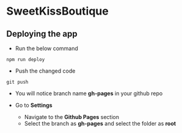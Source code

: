 # SweetKissBoutique

##  Deploying the app

-   Run the below command

```
npm run deploy
```

-   Push the changed code

```
git push
```

-   You will notice branch name **gh-pages** in your github repo

-   Go to **Settings**
    -   Navigate to the **Github Pages** section
    -   Select the branch as **gh-pages** and select the folder as **root**

